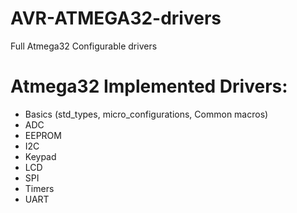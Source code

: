 # AVR-ATMEGA32-drivers
Full Atmega32 Configurable drivers

# **Atmega32 Implemented Drivers:**
- Basics (std\_types, micro\_configurations, Common macros)
- ADC
- EEPROM
- I2C
- Keypad
- LCD
- SPI
- Timers
- UART
